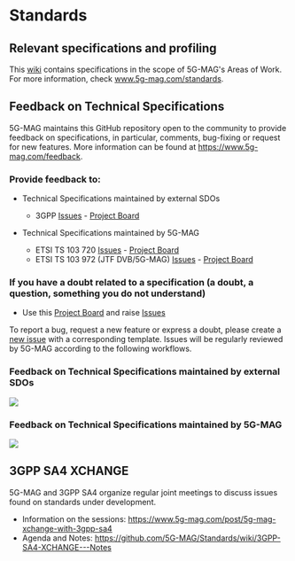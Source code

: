 # Standards

## Relevant specifications and profiling
This [wiki](https://github.com/5G-MAG/Standards/wiki) contains specifications in the scope of 5G-MAG's Areas of Work.
For more information, check www.5g-mag.com/standards.

## Feedback on Technical Specifications
5G-MAG maintains this GitHub repository open to the community to provide feedback on specifications, in particular, comments, bug-fixing or request for new features.
More information can be found at https://www.5g-mag.com/feedback.

### Provide feedback to:
- Technical Specifications maintained by external SDOs
  - 3GPP [Issues](https://github.com/5G-MAG/Standards/issues?q=is%3Aopen%20is%3Aissue%20project%3A5g-mag%2F33) - [Project Board](https://github.com/orgs/5G-MAG/projects/33)

- Technical Specifications maintained by 5G-MAG
  - ETSI TS 103 720 [Issues](https://github.com/5G-MAG/Standards/issues?q=is%3Aopen+is%3Aissue+project%3A5g-mag%2F32) - [Project Board](https://github.com/orgs/5G-MAG/projects/32)
  - ETSI TS 103 972 (JTF DVB/5G-MAG) [Issues](https://github.com/5G-MAG/Standards/issues?q=is%3Aopen+is%3Aissue+project%3A5g-mag%2F31) - [Project Board](https://github.com/orgs/5G-MAG/projects/31)

### If you have a doubt related to a specification (a doubt, a question, something you do not understand)
- Use this [Project Board](https://github.com/orgs/5G-MAG/projects/34) and raise [Issues](https://github.com/5G-MAG/Standards/issues?q=is%3Aopen%20is%3Aissue%20project%3A5g-mag%2F34)

To report a bug, request a new feature or express a doubt, please create a [new issue](https://github.com/5G-MAG/Standards/issues/new/choose) with a corresponding template. Issues will be regularly reviewed by 5G-MAG according to the following workflows.

### Feedback on Technical Specifications maintained by external SDOs
![](https://static.wixstatic.com/media/7898a9_30ba00fb9e99459d89bff92cc40d0f5c~mv2.png/v1/fill/w_942,h_451,al_c,q_90,enc_auto/Loop1.png)

### Feedback on Technical Specifications maintained by 5G-MAG
![](https://static.wixstatic.com/media/7898a9_42bece6a420549b9ab9a250817a73367~mv2.png/v1/fill/w_955,h_374,al_c,lg_1,q_85,enc_auto/Loop2.png)

## 3GPP SA4 XCHANGE
5G-MAG and 3GPP SA4 organize regular joint meetings to discuss issues found on standards under development.
- Information on the sessions: https://www.5g-mag.com/post/5g-mag-xchange-with-3gpp-sa4
- Agenda and Notes: https://github.com/5G-MAG/Standards/wiki/3GPP-SA4-XCHANGE---Notes
